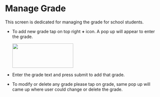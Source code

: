 # Manage Grade

This screen is dedicated for managing the grade for school students.
- To add new grade tap on top right **+** icon. A pop up will appear to enter the grade.
  
    <img src="assets/gradepopup.png" width="200" height="80">

- Enter the grade text and press submit to add that grade.
- To modify or delete any grade please tap on grade, same pop up will came up where user could change or delete the grade.